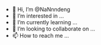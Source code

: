 - 👋 Hi, I’m @NaNnndeng
- 👀 I’m interested in ...
- 🌱 I’m currently learning ...
- 💞️ I’m looking to collaborate on ...
- 📫 How to reach me ...

<!---
NaNnndeng/NaNnndeng is a ✨ special ✨ repository because its `README.md` (this file) appears on your GitHub profile.
You can click the Preview link to take a look at your changes.
--->
